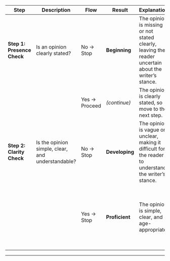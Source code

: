 | **Step**                | **Description**                                        | **Flow**       | **Result**    | **Explanation**                                                                                                                                 | **Examples**                                                                                                                                                                         | **Justification**                                                                                                                   |
|-------------------------|--------------------------------------------------------|---------------|--------------|-------------------------------------------------------------------------------------------------------------------------------------------------|--------------------------------------------------------------------------------------------------------------------------------------------------------------------------------------|-------------------------------------------------------------------------------------------------------------------------------------|
| **Step 1: Presence Check** | Is an opinion clearly stated?                          | No → Stop      | **Beginning** | The opinion is missing or not stated clearly, leaving the reader uncertain about the writer’s stance.                                          | **Prompt**: "What is your favorite book?"<br/>**SOP**: "I read a book."                                                                                                            | The statement only describes an action (reading) and does not convey a personal stance or preference about the book.               |
|                         |                                                        | Yes → Proceed  | *(continue)*  | The opinion is clearly stated, so move to the next step.                                                                                       | -                                                                                                                                                                                    | -                                                                                                                                   |
| **Step 2: Clarity Check** | Is the opinion simple, clear, and understandable?       | No → Stop      | **Developing**| The opinion is vague or unclear, making it difficult for the reader to understand the writer’s stance.                                         | **Prompt**: "What is your favorite book?"<br/>**SOP**: "The book is okay."                                                                                                         | The opinion ("okay") is technically stated, but it lacks clarity or a definite positive/negative stance, leaving ambiguity.        |
|                         |                                                        | Yes → Stop     | **Proficient**| The opinion is simple, clear, and age-appropriate.                                                                                             | **Prompt**: "What is your favorite book?"<br/>**SOP**: "I liked the book. It was nice."                                                                                            | The stance is evident (“liked the book”) and sufficiently clear for a young writer (Grade 1-2 level).                              |

---
